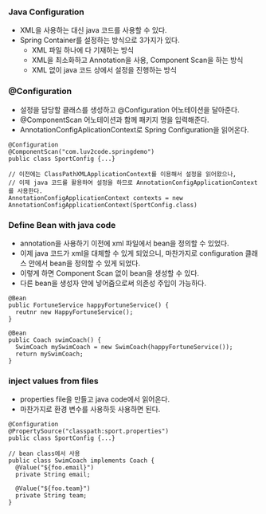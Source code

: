 ### Java Configuration
- XML을 사용하는 대신 java 코드를 사용할 수 있다.
- Spring Container를 설정하는 방식으로 3가지가 있다.
  - XML 파일 하나에 다 기재하는 방식
  - XML을 최소화하고 Annotation을 사용, Component Scan을 하는 방식
  - XML 없이 java 코드 상에서 설정을 진행하는 방식

### @Configuration
- 설정을 담당할 클래스를 생성하고 @Configuration 어노테이션을 달아준다.
- @ComponentScan 어노테이션과 함께 패키지 명을 입력해준다.
- AnnotationConfigAplicationContext로 Spring Configuration을 읽어온다.
```
@Configuration
@ComponentScan("com.luv2code.springdemo")
public class SportConfig {...}

// 이전에는 ClassPathXMLApplicationContext를 이용해서 설정을 읽어왔으나,
// 이제 java 코드를 활용하여 설정을 하므로 AnnotationConfigApplicationContext를 사용한다.
AnnotationConfigApplicationContext contexts = new AnnotationConfigApplicationContext(SportConfig.class)
```

### Define Bean with java code
- annotation을 사용하기 이전에 xml 파일에서 bean을 정의할 수 있었다.
- 이제 java 코드가 xml을 대체할 수 있게 되었으니, 마찬가지로 configuration 클래스 안에서 bean을 정의할 수 있게 되었다.
- 이렇게 하면 Component Scan 없이 bean을 생성할 수 있다.
- 다른 bean을 생성자 안에 넣어줌으로써 의존성 주입이 가능하다.
```
@Bean
public FortuneService happyFortuneService() {
  reutnr new HappyFortuneService();
}

@Bean
public Coach swimCoach() {
  SwimCoach mySwimCoach = new SwimCoach(happyFortuneService());
  return mySwimCoach;
}
```

### inject values from files
- properties file을 만들고 java code에서 읽어온다. 
- 마찬가지로 환경 변수를 사용하듯 사용하면 된다.
```
@Configuration
@PropertySource("classpath:sport.properties")
public class SportConfig {...}

// bean class에서 사용
public class SwimCoach implements Coach {
  @Value("${foo.email}")
  private String email;

  @Value("${foo.team}")
  private String team;
}
```

